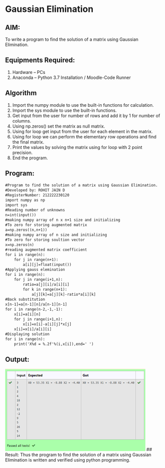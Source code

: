 # Gaussian Elimination

## AIM:
To write a program to find the solution of a matrix using Gaussian Elimination.

## Equipments Required:
1. Hardware – PCs
2. Anaconda – Python 3.7 Installation / Moodle-Code Runner

## Algorithm
1. Import the numpy module to use the built-in functions for calculation.
2. Import the sys module to use the built-in functions.
3. Get input from the user for number of rows and add it by 1 for number of columns.
4. Using np.zeros() set the matrix as null matrix.
5. Using for loop get input from the user for each element in the matrix.
6. Using for loop we can perform the elementary row operations and find the final matrix.
7. Print the values by solving the matrix using for loop with 2 point precision.
8. End the program.
## Program:
```
#Program to find the solution of a matrix using Gaussian Elimination.
#Developed by: ROHIT JAIN D
#RegisterNumber: 212222230120
import numpy as np
import sys
#Reading number of unknowns
n=int(input())
#making numpy array of n x n+1 size and initializing
#To zero for storing augmented matrix
a=np.zeros((n,n+1))
#making numpy array of n size and initializing
#To zero for storing soultion vector
x=np.zeros(n)
#reading augmented matrix coefficient
for i in range(n):
    for j in range(n+1):
        a[i][j]=float(input())
#Applying gauss elemination
for i in range(n):
    for j in range(i+1,n):
        ratio=a[j][i]/a[i][i]
        for k in range(n+1):
            a[j][k]=a[j][k]-ratio*a[i][k]
#Back substitution
x[n-1]=a[n-1][n]/a[n-1][n-1]
for i in range(n-2,-1,-1):
    x[i]=a[i][n]
    for j in range(i+1,n):
        x[i]=x[i]-a[i][j]*x[j]
    x[i]=x[i]/a[i][i]
#Displaying solution
for i in range(n):
    print('X%d = %.2f'%(i,x[i]),end=' ')
```  
## Output:  
<img width=90% height=20% src="./images/output.png">
## Result:
Thus the program to find the solution of a matrix using Gaussian Elimination is written and verified using python programming.

